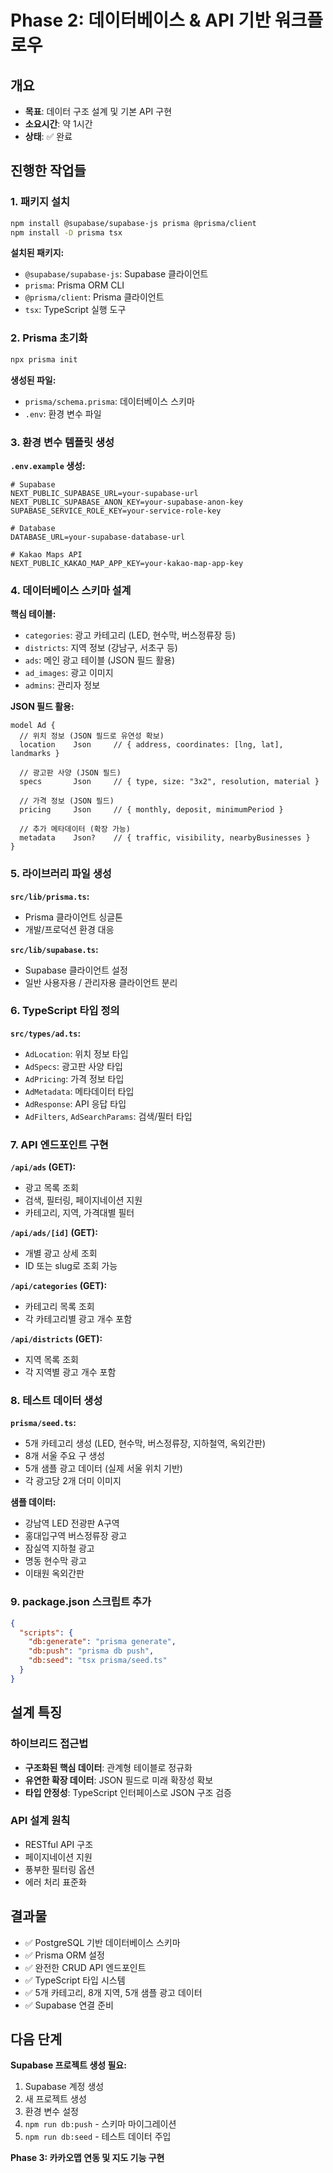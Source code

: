 # Phase 2: 데이터베이스 & API 기반 워크플로우

## 개요
- **목표**: 데이터 구조 설계 및 기본 API 구현
- **소요시간**: 약 1시간
- **상태**: ✅ 완료

## 진행한 작업들

### 1. 패키지 설치
```bash
npm install @supabase/supabase-js prisma @prisma/client
npm install -D prisma tsx
```

**설치된 패키지:**
- `@supabase/supabase-js`: Supabase 클라이언트
- `prisma`: Prisma ORM CLI
- `@prisma/client`: Prisma 클라이언트
- `tsx`: TypeScript 실행 도구

### 2. Prisma 초기화
```bash
npx prisma init
```

**생성된 파일:**
- `prisma/schema.prisma`: 데이터베이스 스키마
- `.env`: 환경 변수 파일

### 3. 환경 변수 템플릿 생성
**`.env.example` 생성:**
```env
# Supabase
NEXT_PUBLIC_SUPABASE_URL=your-supabase-url
NEXT_PUBLIC_SUPABASE_ANON_KEY=your-supabase-anon-key
SUPABASE_SERVICE_ROLE_KEY=your-service-role-key

# Database
DATABASE_URL=your-supabase-database-url

# Kakao Maps API
NEXT_PUBLIC_KAKAO_MAP_APP_KEY=your-kakao-map-app-key
```

### 4. 데이터베이스 스키마 설계

**핵심 테이블:**
- `categories`: 광고 카테고리 (LED, 현수막, 버스정류장 등)
- `districts`: 지역 정보 (강남구, 서초구 등)
- `ads`: 메인 광고 테이블 (JSON 필드 활용)
- `ad_images`: 광고 이미지
- `admins`: 관리자 정보

**JSON 필드 활용:**
```prisma
model Ad {
  // 위치 정보 (JSON 필드로 유연성 확보)
  location    Json     // { address, coordinates: [lng, lat], landmarks }
  
  // 광고판 사양 (JSON 필드)
  specs       Json     // { type, size: "3x2", resolution, material }
  
  // 가격 정보 (JSON 필드)
  pricing     Json     // { monthly, deposit, minimumPeriod }
  
  // 추가 메타데이터 (확장 가능)
  metadata    Json?    // { traffic, visibility, nearbyBusinesses }
}
```

### 5. 라이브러리 파일 생성

**`src/lib/prisma.ts`:**
- Prisma 클라이언트 싱글톤
- 개발/프로덕션 환경 대응

**`src/lib/supabase.ts`:**
- Supabase 클라이언트 설정
- 일반 사용자용 / 관리자용 클라이언트 분리

### 6. TypeScript 타입 정의

**`src/types/ad.ts`:**
- `AdLocation`: 위치 정보 타입
- `AdSpecs`: 광고판 사양 타입  
- `AdPricing`: 가격 정보 타입
- `AdMetadata`: 메타데이터 타입
- `AdResponse`: API 응답 타입
- `AdFilters`, `AdSearchParams`: 검색/필터 타입

### 7. API 엔드포인트 구현

**`/api/ads` (GET):**
- 광고 목록 조회
- 검색, 필터링, 페이지네이션 지원
- 카테고리, 지역, 가격대별 필터

**`/api/ads/[id]` (GET):**
- 개별 광고 상세 조회
- ID 또는 slug로 조회 가능

**`/api/categories` (GET):**
- 카테고리 목록 조회
- 각 카테고리별 광고 개수 포함

**`/api/districts` (GET):**
- 지역 목록 조회
- 각 지역별 광고 개수 포함

### 8. 테스트 데이터 생성

**`prisma/seed.ts`:**
- 5개 카테고리 생성 (LED, 현수막, 버스정류장, 지하철역, 옥외간판)
- 8개 서울 주요 구 생성
- 5개 샘플 광고 데이터 (실제 서울 위치 기반)
- 각 광고당 2개 더미 이미지

**샘플 데이터:**
- 강남역 LED 전광판 A구역
- 홍대입구역 버스정류장 광고
- 잠실역 지하철 광고
- 명동 현수막 광고
- 이태원 옥외간판

### 9. package.json 스크립트 추가
```json
{
  "scripts": {
    "db:generate": "prisma generate",
    "db:push": "prisma db push", 
    "db:seed": "tsx prisma/seed.ts"
  }
}
```

## 설계 특징

### 하이브리드 접근법
- **구조화된 핵심 데이터**: 관계형 테이블로 정규화
- **유연한 확장 데이터**: JSON 필드로 미래 확장성 확보
- **타입 안정성**: TypeScript 인터페이스로 JSON 구조 검증

### API 설계 원칙
- RESTful API 구조
- 페이지네이션 지원
- 풍부한 필터링 옵션
- 에러 처리 표준화

## 결과물
- ✅ PostgreSQL 기반 데이터베이스 스키마
- ✅ Prisma ORM 설정
- ✅ 완전한 CRUD API 엔드포인트
- ✅ TypeScript 타입 시스템
- ✅ 5개 카테고리, 8개 지역, 5개 샘플 광고 데이터
- ✅ Supabase 연결 준비

## 다음 단계
**Supabase 프로젝트 생성 필요:**
1. Supabase 계정 생성
2. 새 프로젝트 생성
3. 환경 변수 설정
4. `npm run db:push` - 스키마 마이그레이션
5. `npm run db:seed` - 테스트 데이터 주입

**Phase 3: 카카오맵 연동 및 지도 기능 구현**